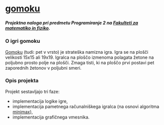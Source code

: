 # [gomoku](https://github.com/matejbolta/gomoku)
##### Projektna naloga pri predmetu Programiranje 2 na __[Fakulteti za matematiko in fiziko](https://www.fmf.uni-lj.si/si/)__.

### O igri gomoku
[Gomoku](https://en.wikipedia.org/wiki/Gomoku) (tudi: pet v vrsto) je strateška namizna igra. Igra se na plošči velikosti 15x15 ali 19x19. Igralca na ploščo izmenoma polagata žetone na poljubno prosto polje na plošči. Zmaga tisti, ki na ploščo prvi postavi pet zaporednih žetonov v poljubni smeri.

### Opis projekta
Projekt sestavljajo tri faze:
- implementacija logike igre,
- implementacija pametnega računalniškega igralca (na osnovi algoritma [minimax](https://en.wikipedia.org/wiki/Minimax)),
- implementacija grafičnega vmesnika.
